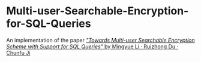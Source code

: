 # Multi-user-Searchable-Encryption-for-SQL-Queries

An implementation of the paper [*"Towards Multi-user Searchable Encryption Scheme with Support
for SQL Queries"* by Mingyue Li · Ruizhong Du · Chunfu Ji](https://link.springer.com/article/10.1007/s11036-021-01836-z)

